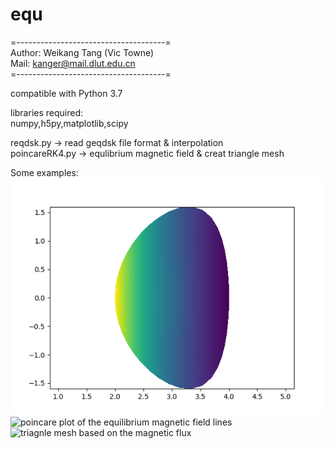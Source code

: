 # equ
=-------------------------------------=  
 Author: Weikang Tang (Vic Towne)    
 Mail: kanger@mail.dlut.edu.cn   
=-------------------------------------=   

compatible with Python 3.7 

libraries required:  
numpy,h5py,matplotlib,scipy

reqdsk.py -> read geqdsk file format & interpolation  
poincareRK4.py -> equlibrium magnetic field & creat triangle mesh  

Some examples:
![Bphi](/picture/Bphi.png)
![poincare plot of the equilibrium magnetic field lines](github.com/victowne/equ/blob/master/picture/pc.png)
![triagnle mesh based on the magnetic flux](github.com/victowne/equ/blob/master/picture/mesh.png)

